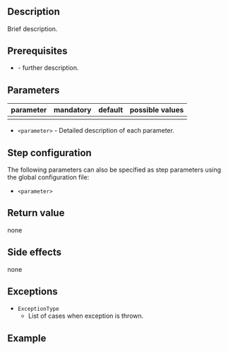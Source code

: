 # <step name>

## Description

Brief description.

## Prerequisites

* **<prerequisite>** - further description.

## Parameters

| parameter      | mandatory | default                           | possible values    |
| ---------------|-----------|-----------------------------------|--------------------|
|   |   |   |   |

* `<parameter>` - Detailed description of each parameter.

## Step configuration

The following parameters can also be specified as step parameters using the global configuration file:

* `<parameter>`

## Return value

none

## Side effects

none

## Exceptions

* `ExceptionType`
    * List of cases when exception is thrown.

## Example

```groovy

```

